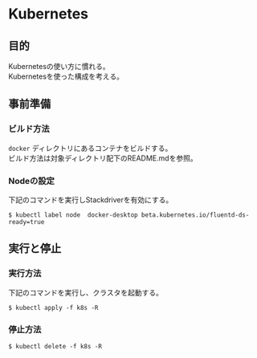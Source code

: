 # Kubernetes
## 目的
Kubernetesの使い方に慣れる。    
Kubernetesを使った構成を考える。

## 事前準備

### ビルド方法
`docker` ディレクトリにあるコンテナをビルドする。  
ビルド方法は対象ディレクトリ配下のREADME.mdを参照。

### Nodeの設定
下記のコマンドを実行しStackdriverを有効にする。

```
$ kubectl label node  docker-desktop beta.kubernetes.io/fluentd-ds-ready=true
```

## 実行と停止
### 実行方法
下記のコマンドを実行し、クラスタを起動する。
```
$ kubectl apply -f k8s -R
```

### 停止方法
```
$ kubectl delete -f k8s -R
```
